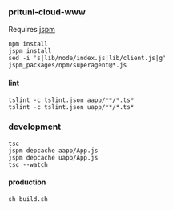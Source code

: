 ### pritunl-cloud-www

Requires [jspm](https://www.npmjs.com/package/jspm)

```
npm install
jspm install
sed -i 's|lib/node/index.js|lib/client.js|g' jspm_packages/npm/superagent@*.js
```

#### lint

```
tslint -c tslint.json aapp/**/*.ts*
tslint -c tslint.json uapp/**/*.ts*
```

### development

```
tsc
jspm depcache aapp/App.js
jspm depcache uapp/App.js
tsc --watch
```

#### production

```
sh build.sh
```
